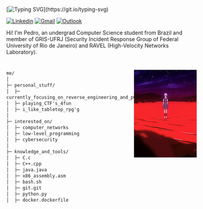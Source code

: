 [![Typing SVG](https://readme-typing-svg.demolab.com?font=Fira+Code&size=25&pause=1000&color=35F702&random=false&width=435&lines=hello%2C+fellow+human;this+is+k1sta;nice+to+meet+you!)](https://git.io/typing-svg)

[![Linkedin](https://img.shields.io/badge/-LinkedIn-blue?style=flat&logo=Linkedin&logoColor=white)](https://www.linkedin.com/in/pedro-kitagawa/)
[![Gmail](https://img.shields.io/badge/-Gmail-c14438?style=flat&logo=Gmail&logoColor=white)](mailto:pedrokurykita@gmail.com)
[![Outlook](https://img.shields.io/badge/-Outlook-0078D4?style=flat&logo=Microsoft-Outlook&logoColor=white)](mailto:pedrokitagawa@hotmail.com.br)

<p>
  Hi! I'm Pedro, an undergrad Computer Science student from Brazil and member of GRIS-UFRJ (Security Incident Response Group of Federal University of Rio de Janeiro) and RAVEL (High-Velocity Networks Laboratory).
</p>

#


<img width="33%" align="right" alt="Github" src="images/rei-floating2.gif" />

```
me/
│ 
├─ personal_stuff/
│  ├─ currently_focusing_on_reverse_engineering_and_pwning
│  ├─ playing_CTF's_4fun
│  ├─ i_like_tabletop_rpg'g
│ 
├─ interested_on/
│  ├─ computer_networks
│  ├─ low-level_programming
│  ├─ cybersecurity
│ 
├─ knowledge_and_tools/
│  ├─ C.c
│  ├─ C++.cpp
│  ├─ java.java
│  ├─ x86_assembly.asm
│  ├─ bash.sh
│  ├─ git.git
│  ├─ python.py
│  ├─ docker.dockerfile
```
